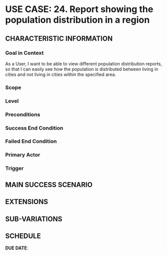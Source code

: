 # USE CASE: 24. Report showing the population distribution in a region

## CHARACTERISTIC INFORMATION

### Goal in Context
As a User, I want to be able to view different population distribution reports, so that I can easily see how the population is distributed between living in cities and not living in cities within the specified area.


### Scope



### Level



### Preconditions



### Success End Condition



### Failed End Condition



### Primary Actor



### Trigger



## MAIN SUCCESS SCENARIO



## EXTENSIONS



## SUB-VARIATIONS



## SCHEDULE

**DUE DATE**:

